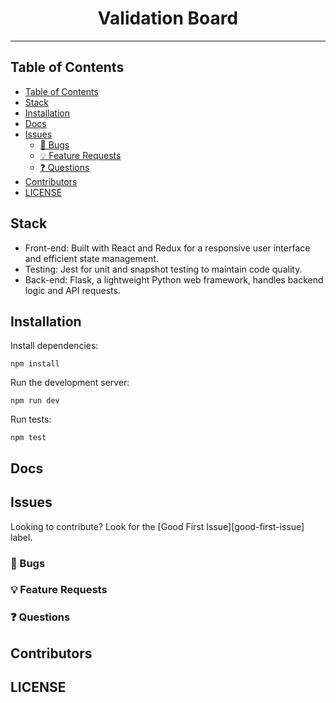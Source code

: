 <div align="center">
<h1>Validation Board</h1>

</div>

<hr />

## Table of Contents

<!-- START doctoc generated TOC please keep comment here to allow auto update -->
<!-- DON'T EDIT THIS SECTION, INSTEAD RE-RUN doctoc TO UPDATE -->

- [Table of Contents](#table-of-contents)
- [Stack](#stack)
- [Installation](#installation)
- [Docs](#docs)
- [Issues](#issues)
  - [🐛 Bugs](#-bugs)
  - [💡 Feature Requests](#-feature-requests)
  - [❓ Questions](#-questions)
- [Contributors](#contributors)
- [LICENSE](#license)

<!-- END doctoc generated TOC please keep comment here to allow auto update -->

## Stack

- Front-end: Built with React and Redux for a responsive user interface and efficient state management.
- Testing: Jest for unit and snapshot testing to maintain code quality.
- Back-end: Flask, a lightweight Python web framework, handles backend logic and API requests.

## Installation

Install dependencies:

```
npm install
```

Run the development server:

```
npm run dev
```

Run tests:

```
npm test
```

## Docs

## Issues

Looking to contribute? Look for the [Good First Issue][good-first-issue] label.

### 🐛 Bugs

### 💡 Feature Requests

### ❓ Questions

## Contributors

## LICENSE

<!-- prettier-ignore-start -->

<!-- prettier-ignore-end -->
